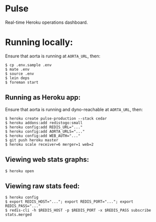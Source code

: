 # Pulse

Real-time Heroku operations dashboard.


# Running locally:

Ensure that aorta is running at `AORTA_URL`, then:

    $ cp .env.sample .env
    $ mate .env
    $ source .env
    $ lein deps
    $ foreman start


## Running as Heroku app:

Ensure that aorta is running and dyno-reachable at `AORTA_URL`, then:

    $ heroku create pulse-production --stack cedar
    $ heroku addons:add redistogo:small
    $ heroku config:add REDIS_URL="..."
    $ heroku config:add AORTA_URLS="..."
    $ heroku config:add WEB_AUTH="..."
    $ git push heroku master
    $ heroku scale receiver=6 merger=1 web=2


## Viewing web stats graphs:

    $ heroku open


## Viewing raw stats feed:

    $ heroku config
    $ export REDIS_HOST="..."; export REDIS_PORT="..."; export REDIS_PASS="..."
    $ redis-cli -h $REDIS_HOST -p $REDIS_PORT -x $REDIS_PASS subscribe stats.merged
